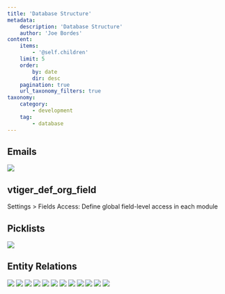 ```yaml
---
title: 'Database Structure'
metadata:
    description: 'Database Structure'
    author: 'Joe Bordes'
content:
    items:
        - '@self.children'
    limit: 5
    order:
        by: date
        dir: desc
    pagination: true
    url_taxonomy_filters: true
taxonomy:
    category:
        - development
    tag:
        - database
---
```


Emails
------
![](emailer.png?width=100%)

vtiger\_def\_org\_field
-----------------------

Settings &gt; Fields Access: Define global field-level access in each
module

Picklists
---------
![](picklister.png?width=100%)


Entity Relations
----------------
![](accountrelations.png?width=100%)
![](campaignrelations.png?width=100%)
![](contactrelations.png?width=100%)
![](helpdeskrelations.png?width=100%)
![](invoicerelations.png?width=100%)
![](leadsrelations.png?width=100%)
![](potentialrelations.png?width=100%)
![](productrelations.png?width=100%)
![](purchaseorderrelations.png?width=100%)
![](quoterelations.png?width=100%)
![](salesorderrelations.png?width=100%)
![](vendorrelations.png?width=100%)


